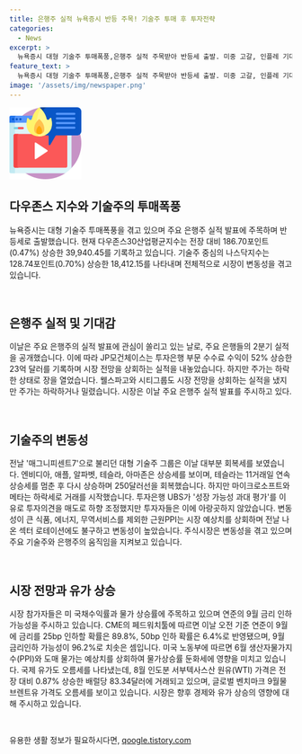 ```yaml
---
title: 은행주 실적 뉴욕증시 반등 주목! 기술주 투매 후 투자전략
categories:
  - News
excerpt: >
  뉴욕증시 대형 기술주 투매폭풍,은행주 실적 주목받아 반등세 출발. 미중 고갈, 인플레 기대감으로 장세 변동성. 러셀2000지수 3.57% 상승, 은행주 실적 발표 주시. 대형 기술주 매그니피센트7 회복세. 유럽증시·유가도 상승세.
feature_text: >
  뉴욕증시 대형 기술주 투매폭풍,은행주 실적 주목받아 반등세 출발. 미중 고갈, 인플레 기대감으로 장세 변동성. 러셀2000지수 3.57% 상승, 은행주 실적 발표 주시. 대형 기술주 매그니피센트7 회복세. 유럽증시·유가도 상승세.
image: '/assets/img/newspaper.png'
---
```


<p><img src="/assets/img/news.png" alt="rentncar 속보" /></p>

<h2 data-ke-size="size26">다우존스 지수와 기술주의 투매폭풍</h2>

<p data-ke-size="size16">뉴욕증시는 대형 기술주 투매폭풍을 겪고 있으며 주요 은행주 실적 발표에 주목하며 반등세로 출발했습니다. 현재 다우존스30산업평균지수는 전장 대비 186.70포인트(0.47%) 상승한 39,940.45를 기록하고 있습니다. 기술주 중심의 나스닥지수는 128.74포인트(0.70%) 상승한 18,412.15를 나타내며 전체적으로 시장이 변동성을 겪고 있습니다.</p>

<p data-ke-size="size16">&nbsp;</p>

<h2 data-ke-size="size26">은행주 실적 및 기대감</h2>

<p data-ke-size="size16">이날은 주요 은행주의 실적 발표에 관심이 쏠리고 있는 날로, 주요 은행들의 2분기 실적을 공개했습니다. 이에 따라 JP모건체이스는 투자은행 부문 수수료 수익이 52% 상승한 23억 달러를 기록하며 시장 전망을 상회하는 실적을 내놓았습니다. 하지만 주가는 하락한 상태로 장을 열었습니다. 웰스파고와 시티그룹도 시장 전망을 상회하는 실적을 냈지만 주가는 하락하거나 밀렸습니다. 시장은 이날 주요 은행주 실적 발표를 주시하고 있다.</p>

<p data-ke-size="size16">&nbsp;</p>

<h2 data-ke-size="size26">기술주의 변동성</h2>

<p data-ke-size="size16">전날 '매그니피센트7'으로 불리던 대형 기술주 그룹은 이날 대부분 회복세를 보였습니다. 엔비디아, 애플, 알파벳, 테슬라, 아마존은 상승세를 보이며, 테슬라는 11거래일 연속 상승세를 멈춘 후 다시 상승하며 250달러선을 회복했습니다. 하지만 마이크로소프트와 메타는 하락세로 거래를 시작했습니다. 투자은행 UBS가 '성장 가능성 과대 평가'를 이유로 투자의견을 매도로 하향 조정했지만 투자자들은 이에 아랑곳하지 않았습니다. 변동성이 큰 식품, 에너지, 무역서비스를 제외한 근원PPI는 시장 예상치를 상회하며 전날 나온 섹터 로테이션에도 불구하고 변동성이 높았습니다. 주식시장은 변동성을 겪고 있으며 주요 기술주와 은행주의 움직임을 지켜보고 있습니다.</p>

<p data-ke-size="size16">&nbsp;</p>

<h2 data-ke-size="size26">시장 전망과 유가 상승</h2>

<p data-ke-size="size16">시장 참가자들은 미 국채수익률과 물가 상승률에 주목하고 있으며 연준의 9월 금리 인하 가능성을 주시하고 있습니다. CME의 페드워치툴에 따르면 이날 오전 기준 연준이 9월에 금리를 25bp 인하할 확률은 89.8%, 50bp 인하 확률은 6.4%로 반영됐으며, 9월 금리인하 가능성이 96.2%로 치솟은 셈입니다. 미국 노동부에 따르면 6월 생산자물가지수(PPI)와 도매 물가는 예상치를 상회하여 물가상승률 둔화세에 영향을 미치고 있습니다. 국제 유가도 오름세를 나타냈는데, 8월 인도분 서부텍사스산 원유(WTI) 가격은 전장 대비 0.87% 상승한 배럴당 83.34달러에 거래되고 있으며, 글로벌 벤치마크 9월물 브렌트유 가격도 오름세를 보이고 있습니다. 시장은 향후 경제와 유가 상승의 영향에 대해 주시하고 있습니다.</p>

<p data-ke-size="size16">&nbsp;</p>
유용한 생활 정보가 필요하시다면, <a href="https://qoogle.tistory.com" rel="dofollow">qoogle.tistory.com</a>


